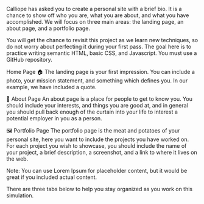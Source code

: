 Calliope has asked you to create a personal site with a brief bio. It is a chance to show off who you are, what you are about, and what you have accomplished. We will focus on three main areas: the landing page, an about page, and a portfolio page.

You will get the chance to revisit this project as we learn new techniques, so do not worry about perfecting it during your first pass. The goal here is to practice writing semantic HTML, basic CSS, and Javascript. You must use a GitHub repository.

Home Page 🏠
The landing page is your first impression. You can include a photo, your mission statement, and something which defines you. In our example, we have included a quote.

👤 About Page
An about page is a place for people to get to know you. You should include your interests, and things you are good at, and in general you should pull back enough of the curtain into your life to interest a potential employer in you as a person.

🖼️ Portfolio Page
The portfolio page is the meat and potatoes of your personal site, here you want to include the projects you have worked on. For each project you wish to showcase, you should include the name of your project, a brief description, a screenshot, and a link to where it lives on the web.

Note: You can use Lorem Ipsum for placeholder content, but it would be great if you included actual content.

There are three tabs below to help you stay organized as you work on this simulation.

